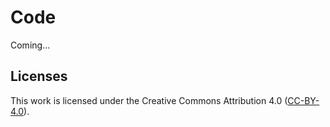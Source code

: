 # Code

Coming...

## Licenses

This work is licensed under the Creative Commons Attribution 4.0 ([CC-BY-4.0](https://creativecommons.org/licenses/by/4.0/)). 






